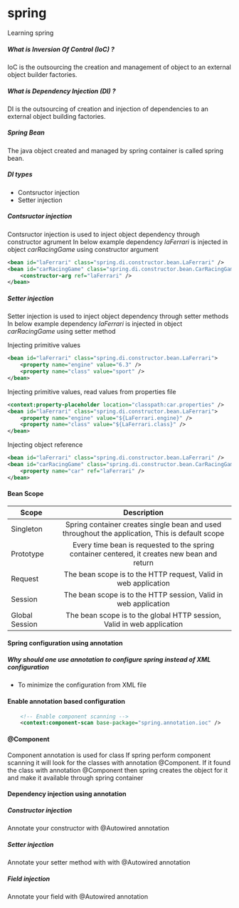 # spring
Learning spring

##### What is Inversion Of Control (IoC) ?
IoC is the outsourcing the creation and management of object to an external object builder factories.

##### What is Dependency Injection (DI) ?
DI is the outsourcing of creation and injection of dependencies to an external object building factories.

##### Spring Bean
The java object created and managed by spring container is called spring bean.

##### DI types
- Contsructor injection
- Setter injection

##### Contsructor injection
Contsructor injection is used to inject object dependency through constructor agrument
In below example dependency *laFerrari* is injected in object *carRacingGame* using constructor argument 
```xml
<bean id="laFerrari" class="spring.di.constructor.bean.LaFerrari" />
<bean id="carRacingGame" class="spring.di.constructor.bean.CarRacingGame">
	<constructor-arg ref="laFerrari" />
</bean>
```
##### Setter injection
Setter injection is used to inject object dependency through setter methods
In below example dependency *laFerrari* is injected in object *carRacingGame* using setter method

Injecting primitive values
```xml
<bean id="laFerrari" class="spring.di.constructor.bean.LaFerrari">
	<property name="engine" value="6.3" />
	<property name="class" value="sport" />
</bean>
```
Injecting primitive values, read values from properties file
```xml
<context:property-placeholder location="classpath:car.properties" />
<bean id="laFerrari" class="spring.di.constructor.bean.LaFerrari">
	<property name="engine" value="${LaFerrari.engine}" />
	<property name="class" value="${LaFerrari.class}" />
</bean>
```
Injecting object reference
```xml
<bean id="laFerrari" class="spring.di.constructor.bean.LaFerrari" />
<bean id="carRacingGame" class="spring.di.constructor.bean.CarRacingGame">
	<property name="car" ref="laFerrari" />
</bean>
```
#### Bean Scope
| Scope         | Description                                                                                     |
| ------------- |:-----------------------------------------------------------------------------------------------:|
| Singleton     | Spring container creates single bean and used throughout the application, This is default scope |
| Prototype     | Every time bean is requested to the spring container centered, it creates new bean and return   |
| Request       | The bean scope is to the HTTP request, Valid in web application                                 |
| Session       | The bean scope is to the HTTP session, Valid in web application                                 |
| Global Session| The bean scope is to the global HTTP session, Valid in web application                          |

#### Spring configuration using annotation
##### Why should one use annotation to configure spring instead of XML configuration
- To minimize the configuration from XML file

#### Enable annotation based configuration
```XML
	<!-- Enable component scanning -->
	<context:component-scan base-package="spring.annotation.ioc" />
```
#### @Component
Component annotation is used for class
If spring perform component scanning it will look for the classes with annotation @Component.
If it found the class with annotation @Component then spring creates the object for it and make it available through spring container

#### Dependency injection using annotation
##### Constructor injection
Annotate your constructor with @Autowired annotation
##### Setter injection
Annotate your setter method with with @Autowired annotation
##### Field injection
Annotate your field with @Autowired annotation